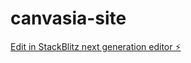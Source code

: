 # canvasia-site

[Edit in StackBlitz next generation editor ⚡️](https://stackblitz.com/~/github.com/mescallo/canvasia-site)